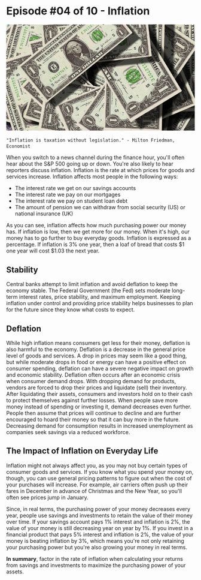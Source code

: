 # Episode #04 of 10 - Inflation

![](episode-04.jpg)

	"Inflation is taxation without legislation." - Milton Friedman, Economist

When you switch to a news channel during the finance hour, you'll often hear about the S&P 500 going up or down. You're also likely to hear reporters discuss inflation. Inflation is the rate at which prices for goods and services increase. Inflation affects most people in the following ways:

- The interest rate we get on our savings accounts
- The interest rate we pay on our mortgages
- The interest rate we pay on student loan debt
- The amount of pension we can withdraw from social security (US) or national insurance (UK)

As you can see, inflation affects how much purchasing power our money has. If inflation is low, then we get more for our money. When it's high, our money has to go further to buy everyday goods. Inflation is expressed as a percentage. If inflation is 3% one year, then a loaf of bread that costs $1 one year will cost $1.03 the next year.

## Stability

Central banks attempt to limit inflation and avoid deflation to keep the economy stable. The Federal Government (the Fed) sets moderate long-term interest rates, price stability, and maximum employment. Keeping inflation under control and providing price stability helps businesses to plan for the future since they know what costs to expect.

## Deflation

While high inflation means consumers get less for their money, deflation is also harmful to the economy. Deflation is a decrease in the general price level of goods and services. A drop in prices may seem like a good thing, but while moderate drops in food or energy can have a positive effect on consumer spending, deflation can have a severe negative impact on growth and economic stability. Deflation often occurs after an economic crisis when consumer demand drops. With dropping demand for products, vendors are forced to drop their prices and liquidate (sell) their inventory. After liquidating their assets, consumers and investors hold on to their cash to protect themselves against further losses. When people save more money instead of spending or investing it, demand decreases even further. People then assume that prices will continue to decline and are further encouraged to hoard their money so that it can buy more in the future. Decreasing demand for consumption results in increased unemployment as companies seek savings via a reduced workforce.

## The Impact of Inflation on Everyday Life

Inflation might not always affect you, as you may not buy certain types of consumer goods and services. If you know what you spend your money on, though, you can use general pricing patterns to figure out when the cost of your purchases will increase. For example, air carriers often push up their fares in December in advance of Christmas and the New Year, so you'll often see prices jump in January.

Since, in real terms, the purchasing power of your money decreases every year, people use savings and investments to retain the value of their money over time. If your savings account pays 1% interest and inflation is 2%, the value of your money is still decreasing year on year by 1%. If you invest in a financial product that pays 5% interest and inflation is 2%, the value of your money is beating inflation by 3%, which means you're not only retaining your purchasing power but you're also growing your money in real terms.

**In summary**, factor in the rate of inflation when calculating your returns from savings and investments to maximize the purchasing power of your assets.

